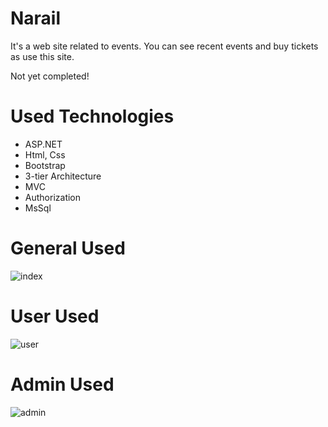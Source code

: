 # Narail
It's a web site related to events. You can see recent events and buy tickets as use this site. 
<p>Not yet completed!</p>

# Used Technologies
- ASP.NET
- Html, Css
- Bootstrap
- 3-tier Architecture
- MVC
- Authorization
- MsSql

# General Used 
![index](https://github.com/fatihfurkanusta/EventsSiteProject/assets/121195398/baa3ac0a-dd66-4bd8-99c1-8b776566163d)

# User Used
![user](https://github.com/fatihfurkanusta/EventsSiteProject/assets/121195398/3c8dfe6a-a526-4daa-bc68-d746819d92c4)

# Admin Used
![admin](https://github.com/fatihfurkanusta/EventsSiteProject/assets/121195398/1f6cf094-8982-40ba-864b-b89006446f73)
